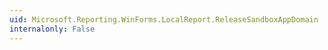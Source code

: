 ```yaml
---
uid: Microsoft.Reporting.WinForms.LocalReport.ReleaseSandboxAppDomain
internalonly: False
---
```

